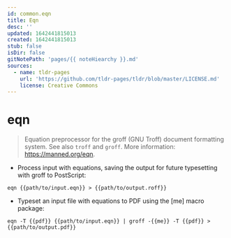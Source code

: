 ```yaml
---
id: common.eqn
title: Eqn
desc: ''
updated: 1642441815013
created: 1642441815013
stub: false
isDir: false
gitNotePath: 'pages/{{ noteHiearchy }}.md'
sources:
  - name: tldr-pages
    url: 'https://github.com/tldr-pages/tldr/blob/master/LICENSE.md'
    license: Creative Commons
---
```

# eqn

> Equation preprocessor for the groff (GNU Troff) document formatting system.
> See also `troff` and `groff`.
> More information: <https://manned.org/eqn>.

- Process input with equations, saving the output for future typesetting with groff to PostScript:

`eqn {{path/to/input.eqn}} > {{path/to/output.roff}}`

- Typeset an input file with equations to PDF using the [me] macro package:

`eqn -T {{pdf}} {{path/to/input.eqn}} | groff -{{me}} -T {{pdf}} > {{path/to/output.pdf}}`

